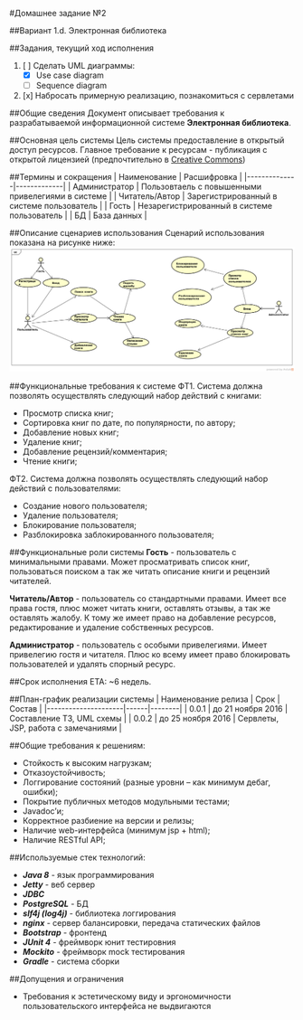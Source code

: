 
#Домашнее задание №2

##Вариант 1.d. Электронная библиотека

##Задания, текущий ход исполнения
1. [ ] Сделать UML диаграммы:
	- [x] Use case diagram
	- [ ] Sequence diagram
2. [x] Набросать примерную реализацию, познакомиться с сервлетами
	
##Общие сведения
Документ описывает требования к разрабатываемой информационной системе **Электронная библиотека**.

##Основная цель системы
Цель системы предоставление в открытый доступ ресурсов. Главное требование к ресурсам - публикация с открытой лицензией (предпочтительно в [Creative Commons](http://creativecommons.ru/licenses))

##Термины и сокращения
| Наименование | Расшифровка |
|--------------|-------------|
| Администратор | Пользовтаель с повышенными привелегиями в системе |
| Читатель/Автор | Зарегистрированный в системе пользователь |
| Гость | Незарегистрированный в системе пользователь |
| БД | База данных |


##Описание сценариев использования
Сценарий использования показана на рисунке ниже:
![Use case diagram](diagrams/use_case1.png  "Use case diagram")

##Функциональные требования к системе
ФТ1. Система должна позволять осуществлять следующий набор действий с книгами:
- Просмотр списка книг;
- Сортировка книг по дате, по популярности, по автору;
- Добавление новых книг;
- Удаление книг;
- Добавление рецензий/комментария;
- Чтение книги;

ФТ2. Система должна позволять осуществлять следующий набор действий с пользователями:
- Создание нового пользователя;
- Удаление пользователя;
- Блокирование пользователя;
- Разблокировка заблокированного пользователя;

##Функциональные роли системы
**Гость** - пользователь с минимальными правами. Может  просматривать список книг, пользоваться поиском а так же читать описание книги и рецензий читателей.

**Читатель/Автор** - пользователь со стандартными правами. Имеет все права гостя, плюс может читать книги, оставлять отзывы, а так же оставлять жалобу. К тому же имеет право на добавление ресурсов, редактирование и удаление собственных ресурсов.

**Администратор** - пользователь с особыми привелегиями. Имеет привелегию гостя и читателя. Плюс ко всему имеет право блокировать  пользователей и удалять спорный ресурс.

##Срок исполнения
ETA: ~6 недель.

##План-график реализации системы
| Наименование релиза | Срок | Состав |
|---------------------|------|--------|
| 0.0.1 | до 21 ноября 2016 | Составление ТЗ, UML схемы |
| 0.0.2 | до 25 ноября 2016 | Сервлеты, JSP, работа с замечаниями |

##Общие требования к решениям:
- Стойкость к высоким нагрузкам;
- Отказоустойчивость;
- Логгирование состояний (разные уровни – как минимум дебаг, ошибки);
- Покрытие публичных методов модульными тестами;
- Javadoc’и;
- Корректное разбиение на версии и релизы;
- Наличие web-интерфейса (минимум jsp + html);
- Наличие RESTful API;

##Используемые стек технологий:
- ***Java 8*** - язык программирования
- ***Jetty*** - веб сервер
- ***JDBC*** 
- ***PostgreSQL*** - БД
- ***slf4j (log4j)*** - библиотека логгирования
- ***nginx*** - сервер балансировки, передача статических файлов
- ***Bootstrap*** - фронтенд
- ***JUnit 4*** - фреймворк юнит тестировния
- ***Mockito*** - фреймворк mock тестирования
- ***Gradle*** - система сборки

##Допущения и ограничения
- Требования к эстетическому виду и эргономичности пользовательского интерфейса не выдвигаются


